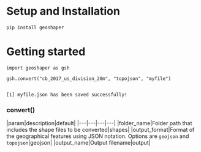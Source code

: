 # Setup and Installation
`pip install geoshaper`

# Getting started
```
import geoshaper as gsh

gsh.convert("cb_2017_us_division_20m", "topojson", "myfile")


[1] myfile.json has been saved successfully!
```

### convert()
|param|description|default|
|---|---|---|---|
|folder_name|Folder path that includes the shape files to be converted|shapes|
|output_format|Format of the geographical features using JSON notation. Options are `geojson` and `topojson`|geojson|
|output_name|Output filename|output|

